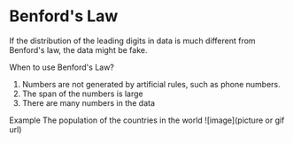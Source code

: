 # Benford's Law
If the distribution of the leading digits in data is much different from Benford's law, the data might be fake.

When to use Benford's Law?
1. Numbers are not generated by artificial rules, such as phone numbers.
2. The span of the numbers is large
3. There are many numbers in the data

Example
The population of the countries in the world
![image](picture or gif url)
